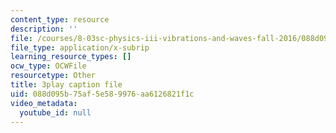 ```yaml
---
content_type: resource
description: ''
file: /courses/8-03sc-physics-iii-vibrations-and-waves-fall-2016/088d095b75af5e589976aa6126821f1c_GUgIh6ff86Y.vtt
file_type: application/x-subrip
learning_resource_types: []
ocw_type: OCWFile
resourcetype: Other
title: 3play caption file
uid: 088d095b-75af-5e58-9976-aa6126821f1c
video_metadata:
  youtube_id: null
---
```

